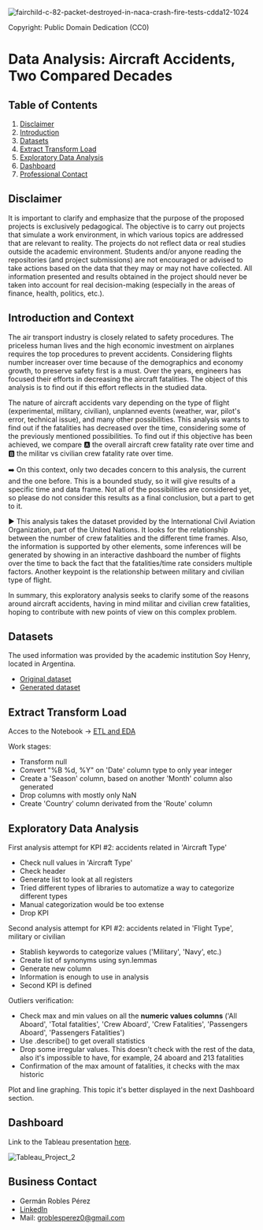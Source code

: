 ![fairchild-c-82-packet-destroyed-in-naca-crash-fire-tests-cdda12-1024](https://github.com/GRP-777/Data_Analysis-Aircraft_Accidents/assets/132501854/67e833a0-0b64-4e6b-976d-6296ec4766b6)


Copyright: Public Domain Dedication (CC0)


# Data Analysis: Aircraft Accidents, Two Compared Decades

## Table of Contents
1. [Disclaimer](#disclaimer)
2. [Introduction](#introduction)
3. [Datasets](#datasets)
4. [Extract Transform Load](#etl)
5. [Exploratory Data Analysis](#eda)
6. [Dashboard](#dashboard)
7. [Professional Contact](#contact)


  
## Disclaimer <a name="disclaimer"></a>

It is important to clarify and emphasize that the purpose of the proposed projects is exclusively pedagogical. The objective is to carry out projects that simulate a work environment, in which various topics are addressed that are relevant to reality. The projects do not reflect data or real studies outside the academic environment. Students and/or anyone reading the repositories (and project submissions) are not encouraged or advised to take actions based on the data that they may or may not have collected. All information presented and results obtained in the project should never be taken into account for real decision-making (especially in the areas of finance, health, politics, etc.).


## Introduction and Context <a name="introduction"></a>

The air transport industry is closely related to safety procedures. The priceless human lives and the high economic investment on airplanes requires the top procedures to prevent accidents. Considering flights number increaser over time because of the demographics and economy growth, to preserve safety first is a must. Over the years, engineers has focused their efforts in decreasing the aircraft fatalities. The object of this analysis is to find out if this effort reflects in the studied data. 

The nature of aircraft accidents vary depending on the type of flight (experimental, military, civilian), unplanned events (weather, war, pilot's error, technical issue), and many other possibilities. This analysis wants to find out if the fatalities has decreased over the time, considering some of the previously mentioned possibilities. To find out if this objective has been achieved, we compare :a: the overall aircraft crew fatality rate over time and :b: the militar vs civilian crew fatality rate over time.

:arrow_right: On this context, only two decades concern to this analysis, the current and the one before. This is a bounded study, so it will give results of a specific time and data frame. Not all of the possibilities are considered yet, so please do not consider this results as a final conclusion, but a part to get to it. 

:arrow_forward: This analysis takes the dataset provided by the International Civil Aviation Organization, part of the United Nations. It looks for the relationship between the number of crew fatalities and the different time frames. Also, the information is supported by other elements, some inferences will be generated by showing in an interactive dashboard the number of flights over the time to back the fact that the fatalities/time rate considers multiple factors. Another keypoint is the relationship between military and civilian type of flight. 

In summary, this exploratory analysis seeks to clarify some of the reasons around aircraft accidents, having in mind militar and civilian crew fatalities, hoping to contribute with new points of view on this complex problem.

## Datasets <a name="datasets"></a>

The used information was provided by the academic institution Soy Henry, located in Argentina.
- [Original dataset](https://github.com/GRP-777/Data_Analysis-Aircraft_Accidents/blob/master/AccidentesAviones.csv)
- [Generated dataset](https://github.com/GRP-777/Data_Analysis-Aircraft_Accidents/blob/master/AircraftAccidentsFinalF.csv)


## Extract Transform Load<a name="etl"></a>

Acces to the Notebook → [ETL and EDA](https://github.com/GRP-777/Data_Analysis-Aircraft_Accidents/blob/master/AA_ETL_EDA_Notebook.ipynb)

Work stages:
- Transform null
- Convert "%B %d, %Y" on 'Date' column type to only year integer
- Create a 'Season' column, based on another 'Month' column also generated
- Drop columns with mostly only NaN
- Create 'Country' column derivated from the 'Route' column

## Exploratory Data Analysis <a name="eda"></a>

First analysis attempt for KPI #2: accidents related in 'Aircraft Type'
- Check null values in 'Aircraft Type'
- Check header
- Generate list to look at all registers
- Tried different types of libraries to automatize a way to categorize different types
- Manual categorization would be too extense
- Drop KPI

Second analysis attempt for KPI #2: accidents related in 'Flight Type', military or civilian
- Stablish keywords to categorize values ('Military', 'Navy', etc.)
- Create list of synonyms using syn.lemmas
- Generate new column
- Information is enough to use in analysis
- Second KPI is defined

Outliers verification:
- Check max and min values on all the **numeric values columns** ('All Aboard', 'Total fatalities', 'Crew Aboard', 'Crew Fatalities', 'Passengers Aboard', 'Passengers Fatalities')
- Use .describe() to get overall statistics
- Drop some irregular values. This doesn't check with the rest of the data, also it's impossible to have, for example, 24 aboard and 213 fatalities
- Confirmation of the max amount of fatalities, it checks with the max historic
  
Plot and line graphing. This topic it's better displayed in the next Dashboard section.

## Dashboard <a name="dashboard"></a>

Link to the Tableau presentation [here](https://public.tableau.com/views/DataAnalysis-AircaftAccidentsDashboard/DASHBOARD1?:language=es-ES&:display_count=n&:origin=viz_share_link).

![Tableau_Project_2](https://github.com/GRP-777/Data_Analysis-Aircraft_Accidents/assets/132501854/bf812481-15e2-4ebf-a618-d15aced9dcd6)




## Business Contact <a name="contact"></a>
- Germán Robles Pérez
- [LinkedIn](https://www.linkedin.com/in/germ%C3%A1n-robles-p%C3%A9rez-4298b71b3/)
- Mail: groblesperez0@gmail.com






